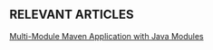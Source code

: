 ## RELEVANT ARTICLES
[Multi-Module Maven Application with Java Modules](https://www.baeldung.com/maven-multi-module-project-java-jpms)
